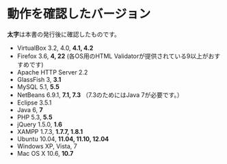 # 動作を確認したバージョン

**太字**は本書の発行後に確認したものです。

* VirtualBox 3.2, 4.0, **4.1, 4.2**
* Firefox 3.6, **4, 22** (各OS用のHTML Validatorが提供されている9以上がおすすめです)
* Apache HTTP Server 2.2
* GlassFish 3, **3.1**
* MySQL 5.1, **5.5**
* NetBeans 6.9.1, **7.1, 7.3** （7.3のためにはJava 7が必要です。）
* Eclipse 3.5.1
* Java 6, **7**
* PHP 5.3, **5.5**
* jQuery 1.5.0, **1.6**
* XAMPP 1.7.3, **1.7.7, 1.8.1**
* Ubuntu 10.04, **11.04, 11.10, 12.04**
* Windows XP, Vista, 7
* Mac OS X 10.6, **10.7**

